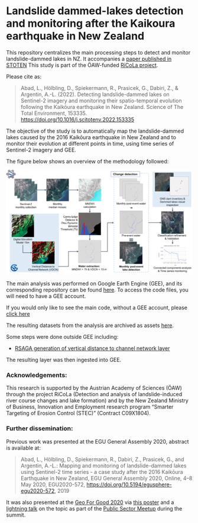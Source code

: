 # Landslide dammed-lakes detection and monitoring after the Kaikoura earthquake in New Zealand

This repository centralizes the main processing steps to detect and monitor landslide-dammed lakes in NZ. It accompanies a [paper published in STOTEN](https://www.sciencedirect.com/science/article/pii/S0048969722004272)  This study is part of the ÖAW-funded [RiCoLa project](https://landslides-and-rivers.sbg.ac.at/).

Please cite as:

> Abad, L., Hölbling, D., Spiekermann, R., Prasicek, G., Dabiri, Z., & Argentin, A.-L. (2022). Detecting landslide-dammed lakes on Sentinel-2 imagery and monitoring their spatio-temporal evolution following the Kaikōura earthquake in New Zealand. Science of The Total Environment, 153335. https://doi.org/10.1016/j.scitotenv.2022.153335

The objective of the study is to automatically map the landslide-dammed lakes caused by the 2016 Kaikōura earthquake in New Zealand and to monitor their evolution at different points in time, using time series of Sentinel-2 imagery and GEE. 

The figure below shows an overview of the methodology followed:

![](G4G/methods.png)

The main analysis was performed on Google Earth Engine (GEE), and its corresponding repository can be found [here](https://code.earthengine.google.com/?accept_repo=users/loreabad6/KaikouraDammedLakes_public). To access the code files, you will need to have a GEE account.

If you would only like to see the main code, without a GEE account, please [click here](https://code.earthengine.google.com/354be2242944d820090df1eb4c68dbe9?noload=true)

The resulting datasets from the analysis are archived as assets [here](https://code.earthengine.google.com/?asset=projects/ee-loreabad6/assets/Kaikoura_landslidedammedlakes_update).

Some steps were done outside GEE including:

- [RSAGA generation of vertical distance to channel network layer](pre_processing/rsaga/vdcn_procedure.md)

The resulting layer was then ingested into GEE. 

### Acknowledgements:
This research is supported by the Austrian Academy of Sciences (ÖAW) through the project RiCoLa (Detection and analysis of landslide-induced river course changes and lake formation) and by the New Zealand Ministry of Business, Innovation and Employment research program “Smarter Targeting of Erosion Control (STEC)” (Contract C09X1804).

### Further dissemination: 

Previous work was presented at the EGU General Assembly 2020, abstract is available at:

> Abad, L., Hölbling, D., Spiekermann, R., Dabiri, Z., Prasicek, G., and Argentin, A.-L.: Mapping and monitoring of landslide-dammed lakes using Sentinel-2 time series - a case study after the 2016 Kaikōura Earthquake in New Zealand, EGU General Assembly 2020, Online, 4–8 May 2020, EGU2020-572, https://doi.org/10.5194/egusphere-egu2020-572, 2019

It was also presented at the [Geo For Good 2020](https://earthoutreachonair.withgoogle.com/events/geoforgood20) via [this poster](https://docs.google.com/presentation/d/1FVrxwwuBUsb69OKYbyssNDphket-6V4nhlK1OuXVDdw/edit?usp=sharing) and a [lightning talk](https://qrgo.page.link/izjEp) on the topic as part of the [Public Sector Meetup](https://docs.google.com/document/d/1HW-FiUbIzi52SPjKWLw_JuZNtv-wRUSfDI94Qk-P_AE/edit) during the summit. 